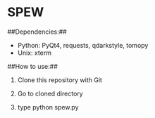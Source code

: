 SPEW
====

##Dependencies:##

  * Python: PyQt4, requests, qdarkstyle, tomopy
  * Unix: xterm

##How to use:##

1. Clone this repository with Git

2. Go to cloned directory

3. type python spew.py